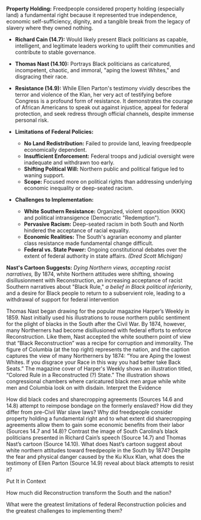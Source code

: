 **Property Holding:** Freedpeople considered property holding (especially land) a fundamental right because it represented true independence, economic self-sufficiency, dignity, and a tangible break from the legacy of slavery where they owned nothing.

- **Richard Cain (14.7):** Would likely present Black politicians as capable, intelligent, and legitimate leaders working to uplift their communities and contribute to stable governance.
- **Thomas Nast (14.10):** Portrays Black politicians as caricatured, incompetent, chaotic, and immoral, "aping the lowest Whites," and disgracing their race.

- **Resistance (14.9):** While Ellen Parton's testimony vividly describes the terror and violence of the Klan, her very act of testifying before Congress is a profound form of resistance. It demonstrates the courage of African Americans to speak out against injustice, appeal for federal protection, and seek redress through official channels, despite immense personal risk.


- **Limitations of Federal Policies:**
    - **No Land Redistribution:** Failed to provide land, leaving freedpeople economically dependent.
    - **Insufficient Enforcement:** Federal troops and judicial oversight were inadequate and withdrawn too early.
    - **Shifting Political Will:** Northern public and political fatigue led to waning support.
    - **Scope:** Focused more on political rights than addressing underlying economic inequality or deep-seated racism.
- **Challenges to Implementation:**
    - **White Southern Resistance:** Organized, violent opposition (KKK) and political intransigence (Democratic "Redemption").
    - **Pervasive Racism:** Deep-seated racism in both South and North hindered the acceptance of racial equality.
    - **Economic Realities:** The South's agrarian economy and planter class resistance made fundamental change difficult.
    - **Federal vs. State Power:** Ongoing constitutional debates over the extent of federal authority in state affairs. *(Dred Scott Michigan)*

**Nast's Cartoon Suggests:** *Dying Northern views, accepting racist narratives,* By 1874, white Northern attitudes were shifting, showing disillusionment with Reconstruction, an increasing acceptance of racist Southern narratives about "Black Rule," *a belief in Black political inferiorit*y, and a desire for Black people to return to a subservient role, leading to a withdrawal of support for federal intervention

Thomas Nast began drawing for the popular magazine Harper’s Weekly in 1859. Nast initially used his illustrations to rouse northern public sentiment for the plight of blacks in the South after the Civil War. By 1874, however, many Northerners had become disillusioned with federal efforts to enforce Reconstruction. Like them, Nast accepted the white southern point of view that “Black Reconstruction” was a recipe for corruption and immorality. The figure of Columbia (at the top right) represents the nation, and the caption captures the view of many Northerners by 1874: “You are Aping the lowest Whites. If you disgrace your Race in this way you had better take Back Seats.”
The magazine cover of Harper's Weekly shows an illustration titled, “Colored Rule in a Reconstructed (?) State.” The illustration shows congressional chambers where caricatured black men argue while white men and Columbia look on with disdain.
Interpret the Evidence

How did black codes and sharecropping agreements (Sources 14.6 and 14.8) attempt to reimpose bondage on the formerly enslaved? How did they differ from pre-Civil War slave laws?
    Why did freedpeople consider property holding a fundamental right and to what extent did sharecropping agreements allow them to gain some economic benefits from their labor (Sources 14.7 and 14.8)?
    Contrast the image of South Carolina’s black politicians presented in Richard Cain’s speech (Source 14.7) and Thomas Nast’s cartoon (Source 14.10). What does Nast’s cartoon suggest about white northern attitudes toward freedpeople in the South by 1874?
    Despite the fear and physical danger caused by the Ku Klux Klan, what does the testimony of Ellen Parton (Source 14.9) reveal about black attempts to resist it?

Put It in Context

How much did Reconstruction transform the South and the nation?

What were the greatest limitations of federal Reconstruction policies and the greatest challenges to implementing them?
